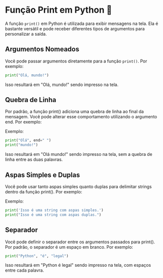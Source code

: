 # Função Print em Python 🐍

A função `print()` em Python é utilizada para exibir mensagens na tela. Ela é bastante versátil e pode receber diferentes tipos de argumentos para personalizar a saída.

## Argumentos Nomeados

Você pode passar argumentos diretamente para a função `print()`. Por exemplo:
```python
print("Olá, mundo!")
```
Isso resultará em "Olá, mundo!" sendo impresso na tela.

## Quebra de Linha

Por padrão, a função print() adiciona uma quebra de linha ao final da mensagem. Você pode alterar esse comportamento utilizando o argumento end. Por exemplo:

Exemplo:
```python
print("Olá", end=" ")
print("mundo!")
```

Isso resultará em "Olá mundo!" sendo impresso na tela, sem a quebra de linha entre as duas palavras.

## Aspas Simples e Duplas

Você pode usar tanto aspas simples quanto duplas para delimitar strings dentro da função print(). Por exemplo:

Exemplo:
```python
print('Isso é uma string com aspas simples.')
print("Isso é uma string com aspas duplas.")

```

## Separador

Você pode definir o separador entre os argumentos passados para print(). Por padrão, o separador é um espaço em branco. Por exemplo:

```python
print("Python", "é", "legal")
```
Isso resultará em "Python é legal" sendo impresso na tela, com espaços entre cada palavra.


